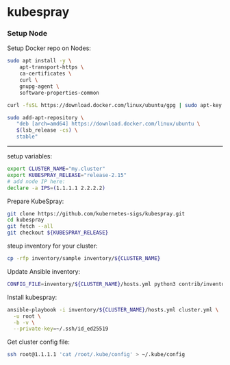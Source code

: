 # kubespray

### Setup Node

Setup Docker repo on Nodes:
```bash
sudo apt install -y \
    apt-transport-https \
    ca-certificates \
    curl \
    gnupg-agent \
    software-properties-common

curl -fsSL https://download.docker.com/linux/ubuntu/gpg | sudo apt-key add -

sudo add-apt-repository \
   "deb [arch=amd64] https://download.docker.com/linux/ubuntu \
   $(lsb_release -cs) \
   stable"
```
---

setup variables:
```bash
export CLUSTER_NAME="my.cluster"
export KUBESPRAY_RELEASE="release-2.15"
# add node IP here:
declare -a IPS=(1.1.1.1 2.2.2.2)
```

Prepare KubeSpray:
```bash
git clone https://github.com/kubernetes-sigs/kubespray.git
cd kubespray
git fetch --all
git checkout ${KUBESPRAY_RELEASE}
```

steup inventory for your cluster:
```bash
cp -rfp inventory/sample inventory/${CLUSTER_NAME}
```

Update Ansible inventory:
```bash
CONFIG_FILE=inventory/${CLUSTER_NAME}/hosts.yml python3 contrib/inventory_builder/inventory.py ${IPS[@]}
```

Install kubespray:
```bash
ansible-playbook -i inventory/${CLUSTER_NAME}/hosts.yml cluster.yml \
  -u root \
  -b -v \
  --private-key=~/.ssh/id_ed25519
```

Get cluster config file: 
```bash
ssh root@1.1.1.1 'cat /root/.kube/config' > ~/.kube/config
```
